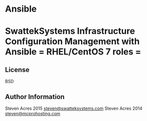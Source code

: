Ansible
=======

SwattekSystems Infrastructure Configuration Management with Ansible
= RHEL/CentOS 7 roles =
=======


License
-------

BSD

Author Information
------------------
Steven Acres 2015 <steven@swatteksystems.com>
Steven Acres 2014 <steven@mcprohosting.com>

